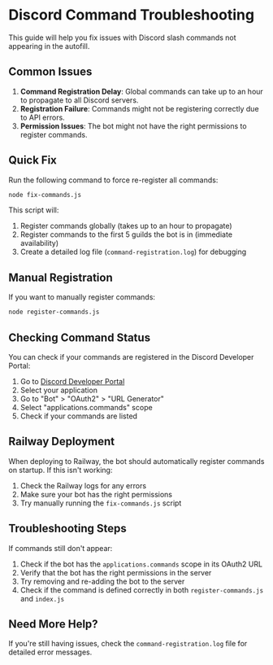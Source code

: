 # Discord Command Troubleshooting

This guide will help you fix issues with Discord slash commands not appearing in the autofill.

## Common Issues

1. **Command Registration Delay**: Global commands can take up to an hour to propagate to all Discord servers.
2. **Registration Failure**: Commands might not be registering correctly due to API errors.
3. **Permission Issues**: The bot might not have the right permissions to register commands.

## Quick Fix

Run the following command to force re-register all commands:

```bash
node fix-commands.js
```

This script will:
1. Register commands globally (takes up to an hour to propagate)
2. Register commands to the first 5 guilds the bot is in (immediate availability)
3. Create a detailed log file (`command-registration.log`) for debugging

## Manual Registration

If you want to manually register commands:

```bash
node register-commands.js
```

## Checking Command Status

You can check if your commands are registered in the Discord Developer Portal:

1. Go to [Discord Developer Portal](https://discord.com/developers/applications)
2. Select your application
3. Go to "Bot" > "OAuth2" > "URL Generator"
4. Select "applications.commands" scope
5. Check if your commands are listed

## Railway Deployment

When deploying to Railway, the bot should automatically register commands on startup. If this isn't working:

1. Check the Railway logs for any errors
2. Make sure your bot has the right permissions
3. Try manually running the `fix-commands.js` script

## Troubleshooting Steps

If commands still don't appear:

1. Check if the bot has the `applications.commands` scope in its OAuth2 URL
2. Verify that the bot has the right permissions in the server
3. Try removing and re-adding the bot to the server
4. Check if the command is defined correctly in both `register-commands.js` and `index.js`

## Need More Help?

If you're still having issues, check the `command-registration.log` file for detailed error messages.
